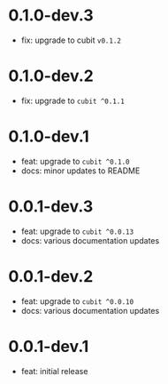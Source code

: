 # 0.1.0-dev.3

- fix: upgrade to cubit `v0.1.2`

# 0.1.0-dev.2

- fix: upgrade to `cubit ^0.1.1`

# 0.1.0-dev.1

- feat: upgrade to `cubit ^0.1.0`
- docs: minor updates to README

# 0.0.1-dev.3

- feat: upgrade to `cubit ^0.0.13`
- docs: various documentation updates

# 0.0.1-dev.2

- feat: upgrade to `cubit ^0.0.10`
- docs: various documentation updates

# 0.0.1-dev.1

- feat: initial release
